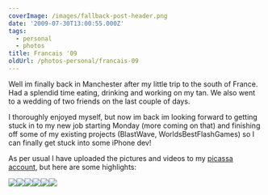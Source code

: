 ```yaml
---
coverImage: /images/fallback-post-header.png
date: '2009-07-30T13:00:55.000Z'
tags:
  - personal
  - photos
title: Francais '09
oldUrl: /photos-personal/francais-09
---
```


Well im finally back in Manchester after my little trip to the south of France. Had a splendid time eating, drinking and working on my tan. We also went to a wedding of two friends on the last couple of days.

<!-- more -->

I thoroughly enjoyed myself, but now im back im looking forward to getting stuck in to my new job starting Monday (more coming on that) and finishing off some of my existing projects (BlastWave, WorldsBestFlashGames) so I can finally get stuck into some iPhone dev!

As per usual I have uploaded the pictures and videos to my [picassa account](https://picasaweb.google.co.uk/mike.cann/SouthFrance09#), but here are some highlights:

[![](https://lh4.ggpht.com/_vZ6zE_QJfu0/SnGE63Z_ruI/AAAAAAAAqPQ/1Pj6thnUdjg/s288/DSC04005.JPG)](https://picasaweb.google.co.uk/lh/photo/ocv-9pKCLItMCHlPNfcdAg?feat=embedwebsite)[![](https://lh6.ggpht.com/_vZ6zE_QJfu0/SnGFd7Rll9I/AAAAAAAAqR0/1lJeDiNDeeE/s288/DSC04060.JPG)](https://picasaweb.google.co.uk/lh/photo/wsdK60yGYoJaZNE9qsRYjg?feat=embedwebsite)[![](https://lh3.ggpht.com/_vZ6zE_QJfu0/SnGFu-BaJrI/AAAAAAAAqTQ/3T2taZhP8N0/s288/DSC04075.JPG)](https://picasaweb.google.co.uk/lh/photo/NM03YHmEjOeZ5jY6MKx8Yw?feat=embedwebsite)[![](https://lh3.ggpht.com/_vZ6zE_QJfu0/SnGF10Giv3I/AAAAAAAAqTw/BGF0PmvEdlA/s288/DSC04080.JPG)](https://picasaweb.google.co.uk/lh/photo/NZBDAqbydaniflQsG6wunQ?feat=embedwebsite)[![](https://lh5.ggpht.com/_vZ6zE_QJfu0/SnGGOnjVdzI/AAAAAAAAqVs/ZL62-gtN4mM/s288/DSC04124.JPG)](https://picasaweb.google.co.uk/lh/photo/mfTjBXwYl7dgvZGDY01vSA?feat=embedwebsite)[![](https://lh4.ggpht.com/_vZ6zE_QJfu0/SnGG39SDauI/AAAAAAAAqZI/Ic2sjSGEojs/s288/DSC04176.JPG)](https://picasaweb.google.co.uk/lh/photo/Qm1UKIqW0n1LbvTYWjQ_Tw?feat=embedwebsite)
